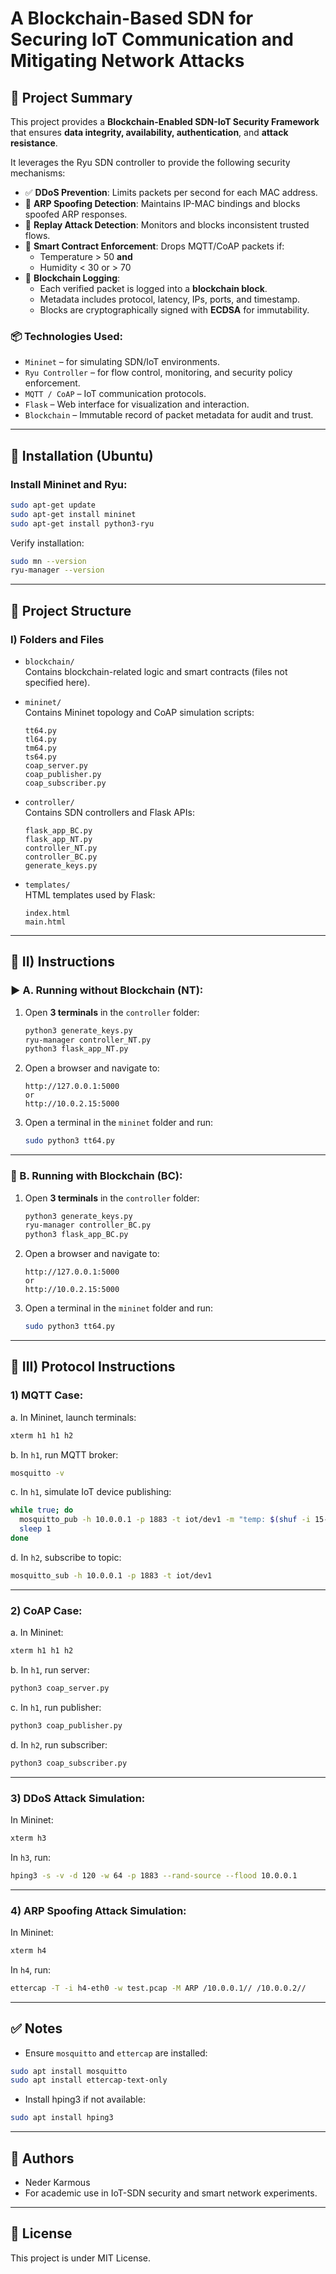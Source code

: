 
# A Blockchain-Based SDN for Securing IoT Communication and Mitigating Network Attacks
## 🚀 Project Summary

This project provides a **Blockchain-Enabled SDN-IoT Security Framework** that ensures **data integrity, availability, authentication**, and **attack resistance**.

It leverages the Ryu SDN controller to provide the following security mechanisms:

- ✅ **DDoS Prevention**: Limits packets per second for each MAC address.
- 🔐 **ARP Spoofing Detection**: Maintains IP-MAC bindings and blocks spoofed ARP responses.
- 🔁 **Replay Attack Detection**: Monitors and blocks inconsistent trusted flows.
- 📜 **Smart Contract Enforcement**: Drops MQTT/CoAP packets if:
  - Temperature > 50 **and**
  - Humidity < 30 or > 70
- 🔗 **Blockchain Logging**: 
  - Each verified packet is logged into a **blockchain block**.
  - Metadata includes protocol, latency, IPs, ports, and timestamp.
  - Blocks are cryptographically signed with **ECDSA** for immutability.

### 📦 Technologies Used:
- `Mininet` – for simulating SDN/IoT environments.
- `Ryu Controller` – for flow control, monitoring, and security policy enforcement.
- `MQTT / CoAP` – IoT communication protocols.
- `Flask` – Web interface for visualization and interaction.
- `Blockchain` – Immutable record of packet metadata for audit and trust.

---

## 🔧 Installation (Ubuntu)

### Install Mininet and Ryu:

```bash
sudo apt-get update
sudo apt-get install mininet
sudo apt-get install python3-ryu
```

Verify installation:

```bash
sudo mn --version
ryu-manager --version
```

---

## 📁 Project Structure

### I) Folders and Files

- `blockchain/`  
  Contains blockchain-related logic and smart contracts (files not specified here).

- `mininet/`  
  Contains Mininet topology and CoAP simulation scripts:
  ```
  tt64.py
  tl64.py
  tm64.py
  ts64.py
  coap_server.py
  coap_publisher.py
  coap_subscriber.py
  ```

- `controller/`  
  Contains SDN controllers and Flask APIs:
  ```
  flask_app_BC.py
  flask_app_NT.py
  controller_NT.py
  controller_BC.py
  generate_keys.py
  ```

- `templates/`  
  HTML templates used by Flask:
  ```
  index.html
  main.html
  ```

---

## 🧪 II) Instructions

### ▶️ A. Running without Blockchain (NT):

1. Open **3 terminals** in the `controller` folder:
    ```bash
    python3 generate_keys.py
    ryu-manager controller_NT.py
    python3 flask_app_NT.py
    ```

2. Open a browser and navigate to:
    ```
    http://127.0.0.1:5000
    or
    http://10.0.2.15:5000
    ```

3. Open a terminal in the `mininet` folder and run:
    ```bash
    sudo python3 tt64.py
    ```

---

### 🔐 B. Running with Blockchain (BC):

1. Open **3 terminals** in the `controller` folder:
    ```bash
    python3 generate_keys.py
    ryu-manager controller_BC.py
    python3 flask_app_BC.py
    ```

2. Open a browser and navigate to:
    ```
    http://127.0.0.1:5000
    or
    http://10.0.2.15:5000
    ```

3. Open a terminal in the `mininet` folder and run:
    ```bash
    sudo python3 tt64.py
    ```

---

## 📡 III) Protocol Instructions

### 1) MQTT Case:

a. In Mininet, launch terminals:
```bash
xterm h1 h1 h2
```

b. In `h1`, run MQTT broker:
```bash
mosquitto -v
```

c. In `h1`, simulate IoT device publishing:
```bash
while true; do 
  mosquitto_pub -h 10.0.0.1 -p 1883 -t iot/dev1 -m "temp: $(shuf -i 15-35 -n 1) hum: $(shuf -i 30-70 -n 1)" 
  sleep 1
done
```

d. In `h2`, subscribe to topic:
```bash
mosquitto_sub -h 10.0.0.1 -p 1883 -t iot/dev1
```

---

### 2) CoAP Case:

a. In Mininet:
```bash
xterm h1 h1 h2
```

b. In `h1`, run server:
```bash
python3 coap_server.py
```

c. In `h1`, run publisher:
```bash
python3 coap_publisher.py
```

d. In `h2`, run subscriber:
```bash
python3 coap_subscriber.py
```

---

### 3) DDoS Attack Simulation:

In Mininet:
```bash
xterm h3
```

In `h3`, run:
```bash
hping3 -s -v -d 120 -w 64 -p 1883 --rand-source --flood 10.0.0.1
```

---

### 4) ARP Spoofing Attack Simulation:

In Mininet:
```bash
xterm h4
```

In `h4`, run:
```bash
ettercap -T -i h4-eth0 -w test.pcap -M ARP /10.0.0.1// /10.0.0.2//
```

---

## ✅ Notes

- Ensure `mosquitto` and `ettercap` are installed:
```bash
sudo apt install mosquitto
sudo apt install ettercap-text-only
```

- Install hping3 if not available:
```bash
sudo apt install hping3
```

---

## 📌 Authors

- Neder Karmous  
- For academic use in IoT-SDN security and smart network experiments.

---

## 📜 License

This project is under MIT License.
